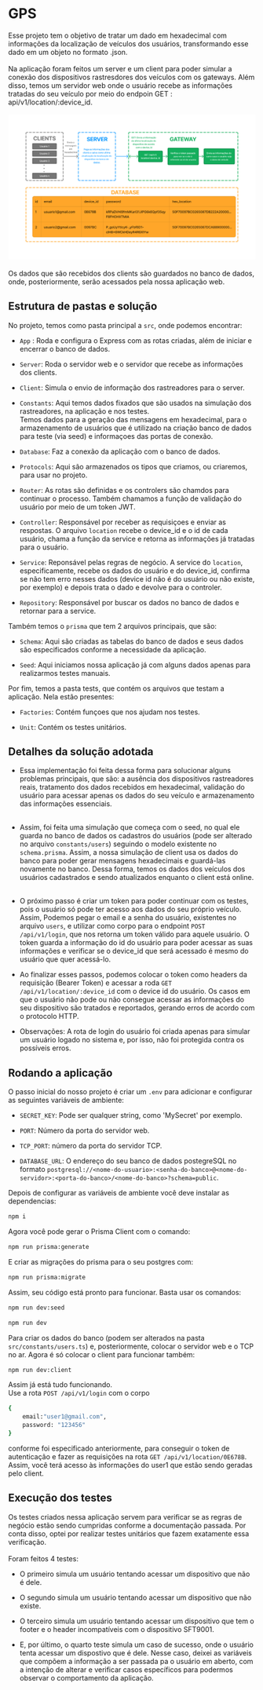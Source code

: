 # GPS
Esse projeto tem o objetivo de tratar um dado em hexadecimal com informações da localização de veículos dos usuários, transformando esse dado em um objeto no formato .json.<br/><br/>
Na aplicação foram feitos um server e um client para poder simular a conexão dos dispositivos rastresdores dos veículos com os gateways. Além disso, temos um servidor web onde o usuário recebe as informações tratadas do seu veículo por meio do endpoin GET : api/v1/location/:device_id.<br/><br/>
<img src="/assets/estruturacao.png" /><br/><br/>
Os dados que são recebidos dos clients são guardados no banco de dados, onde, posteriormente, serão acessados pela nossa aplicação web.
## Estrutura de pastas e solução
No projeto, temos como pasta principal a `src`, onde podemos encontrar:

- `App` : Roda e configura o Express com as rotas criadas, além de iniciar e encerrar o banco de dados.

- `Server`: Roda o servidor web e o servidor que recebe as informações dos clients.

- `Client`: Simula o envio de informação dos rastreadores para o server. 

- `Constants`: Aqui temos dados fixados que são usados na simulação dos rastreadores, na aplicação e nos testes.<br/>
Temos dados para a geração das mensagens em hexadecimal, para o armazenamento de usuários que é utilizado na criação banco de dados para teste (via seed) e informaçoes das portas de conexão.

- `Database`: Faz a conexão da aplicação com o banco de dados.

- `Protocols`: Aqui são armazenados os tipos que criamos, ou criaremos, para usar no projeto.

- `Router`: As rotas são definidas e os controlers são chamdos para continuar o processo. Também chamamos a função de validação do usuário por meio de um token JWT.

- `Controller`: Responsável por receber as requisiçoes e enviar as respostas. O arquivo `location` recebe o device_id e o id de cada usuário, chama a função da service e retorna as informações já tratadas para o usuário.

- `Service`: Reponsável pelas regras de negócio. A service do `location`, especificamente, recebe os dados do usuário e do device_id, confirma se não tem erro nesses dados (device id não é do usuário ou não existe, por exemplo) e depois trata o dado e devolve para o controler.

- `Repository`: Responsável por buscar os dados no banco de dados e retornar para a service.

Também temos o `prisma` que tem 2 arquivos principais, que são:

-  `Schema`: Aqui são criadas as tabelas do banco de dados e seus dados são especificados conforme a necessidade da aplicação.

- `Seed`: Aqui iniciamos nossa aplicação já com alguns dados apenas para realizarmos testes manuais.

Por fim, temos a pasta tests, que contém os arquivos que testam a aplicação. Nela estão presentes:

- `Factories`: Contém funçoes que nos ajudam nos testes.

- `Unit`: Contém os testes unitários.

## Detalhes da solução adotada
- Essa implementação foi feita dessa forma para solucionar alguns problemas principais, que são: a ausência dos dispositivos rastreadores reais, tratamento dos dados recebidos em hexadecimal, validação do usuário para acessar apenas os dados do seu veículo e armazenamento das informações essenciais.<br/><br/>
- Assim, foi feita uma simulação que começa com o seed, no qual ele guarda no banco de dados os cadastros do usuários (pode ser alterado no arquivo `constants/users`) seguindo o modelo existente no `schema.prisma`. Assim, a nossa simulação de client usa os dados do banco para poder gerar mensagens hexadecimais e guardá-las novamente no banco.
Dessa forma, temos os dados dos veículos dos usuários cadastrados e sendo atualizados enquanto o client está online. <br/><br/>
- O próximo passo é criar um token para poder continuar com os testes, pois o usuário só pode ter acesso aos dados do seu próprio veículo. Assim, Podemos pegar o email e a senha do usuário, existentes no  arquivo `users`, e utilizar como corpo para o endpoint `POST /api/v1/login`, que nos retorna um token válido para aquele usuário. O token guarda a informação do id do usuário para poder acessar as suas informações e verificar se o device_id que será acessado é mesmo do usuário que quer acessá-lo.
- Ao finalizar esses passos, podemos colocar o token como headers da requisição (Bearer Token) e acessar a roda `GET /api/v1/location/:device_id` com o device id do usuário. Os casos em que o usuário não pode ou não consegue acessar as informações do seu dispositivo são tratados e reportados, gerando erros de acordo com o protocolo HTTP.

- Observações: A rota de login do usuário foi criada apenas para simular um usuário logado no sistema e, por isso, não foi protegida contra os possíveis erros.

## Rodando a aplicação
O passo inicial do nosso projeto é criar um `.env` para adicionar e configurar as seguintes variáveis de ambiente:
- `SECRET_KEY`: Pode ser qualquer string, como 'MySecret' por exemplo.

- `PORT`: Número da porta do servidor web.
- `TCP_PORT`: número da porta do servidor TCP.
- `DATABASE_URL`: O endereço do seu banco de dados postegreSQL no formato `postgresql://<nome-do-usuario>:<senha-do-banco>@<nome-do-servidor>:<porta-do-banco>/<nome-do-banco>?schema=public`.

Depois de configurar as variáveis de ambiente você deve instalar as dependencias:
```bash
npm i
```
Agora você pode gerar o Prisma Client com o comando:
```bash
npm run prisma:generate
```
E criar as migrações do prisma para o seu postgres com:
```bash
npm run prisma:migrate
```
Assim, seu  código está pronto para funcionar. Basta usar os comandos:
```bash
npm run dev:seed
```
```bash
npm run dev
``` 
Para criar os dados do banco (podem ser alterados na pasta `src/constants/users.ts`) e, posteriormente, colocar o servidor web e o TCP no ar. Agora é só colocar o client para funcionar também:
```bash
npm run dev:client
```
Assim já está tudo funcionando.<br/> Use a rota `POST /api/v1/login` com o corpo
```bash
{
    email:"user1@gmail.com",
    password: "123456"
}
``` 
conforme foi especificado anteriormente, para conseguir o token de autenticação e fazer as requisições na rota `GET /api/v1/location/0E678B`. Assim, você terá acesso às informações do user1 que estão sendo geradas pelo client.
## Execução dos testes
Os testes criados nessa aplicação servem para verificar se as regras de negócio estão sendo cumpridas conforme a documentação passada. Por conta disso, optei por realizar testes unitários que fazem exatamente essa verificação.<br/><br/>
Foram feitos 4 testes:
- O primeiro simula um usuário tentando acessar um dispositivo que não é dele.

- O segundo simula um usuário tentando acessar um dispositivo que não existe.

- O terceiro simula um usuário tentando acessar um dispositivo que tem o footer e o header incompatíveis com o dispositivo SFT9001.

- E, por último, o quarto teste simula um caso de sucesso, onde o usuário tenta acessar um dispostivo que é dele. Nesse caso, deixei as variáveis que compõem a informação a ser passada pa o usuário em aberto, com a intenção de alterar e verificar casos específicos para podermos observar o comportamento da aplicação.
